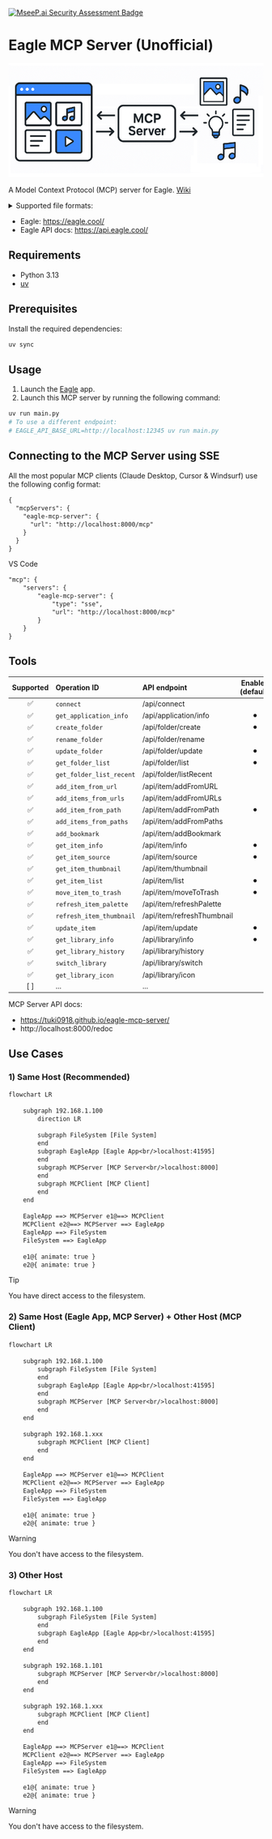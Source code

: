 [![MseeP.ai Security Assessment Badge](https://mseep.net/pr/tuki0918-eagle-mcp-server-badge.png)](https://mseep.ai/app/tuki0918-eagle-mcp-server)

# Eagle MCP Server (Unofficial)

![](.github/docs/cover.png)

A Model Context Protocol (MCP) server for Eagle. [Wiki](https://github.com/tuki0918/eagle-mcp-server/wiki)

<details>

<summary>Supported file formats:</summary>

- `JPG` / `JPEG`
- `PNG`
- `PDF`
- `SVG`
- `MP4`
- `MP3`
- `FBX`
- `OBJ`
- `EPS`
- `TIF` / `TIFF`
- `WebP`
- `BMP`
- `ICO`
- `RAW`
- etc

</details>

- Eagle: https://eagle.cool/<br />
- Eagle API docs: https://api.eagle.cool/<br />

## Requirements

- Python 3.13
- [uv](https://docs.astral.sh/uv/)

## Prerequisites

Install the required dependencies:

```bash
uv sync
```

## Usage

1. Launch the [Eagle](https://eagle.cool/) app.
2. Launch this MCP server by running the following command:

```bash
uv run main.py
# To use a different endpoint:
# EAGLE_API_BASE_URL=http://localhost:12345 uv run main.py
```


## Connecting to the MCP Server using SSE

All the most popular MCP clients (Claude Desktop, Cursor & Windsurf) use the following config format:

```
{
  "mcpServers": {
    "eagle-mcp-server": {
      "url": "http://localhost:8000/mcp"
    }
  }
}
```

VS Code

```
"mcp": {
    "servers": {
        "eagle-mcp-server": {
            "type": "sse",
            "url": "http://localhost:8000/mcp"
        }
    }
}
```

## Tools

| Supported | Operation ID             | API endpoint               | Enabled (default) | Category    |
|:----:|:-------------------------|:---------------------------|:----:|:------------|
| ✅ | `connect`                | /api/connect               |  | MCP         |
| ✅ | `get_application_info`   | /api/application/info      | ⚫︎ | Application |
| ✅ | `create_folder`          | /api/folder/create         | ⚫︎ | Folder      |
| ✅ | `rename_folder`          | /api/folder/rename         |  | Folder      |
| ✅ | `update_folder`          | /api/folder/update         | ⚫︎ | Folder      |
| ✅ | `get_folder_list`        | /api/folder/list           | ⚫︎ | Folder      |
| ✅ | `get_folder_list_recent` | /api/folder/listRecent     |  | Folder      |
| ✅ | `add_item_from_url`      | /api/item/addFromURL       |  | Item        |
| ✅ | `add_items_from_urls`    | /api/item/addFromURLs      |  | Item        |
| ✅ | `add_item_from_path`     | /api/item/addFromPath      | ⚫︎ | Item        |
| ✅ | `add_items_from_paths`   | /api/item/addFromPaths     |  | Item        |
| ✅ | `add_bookmark`           | /api/item/addBookmark      |  | Item        |
| ✅ | `get_item_info`          | /api/item/info             | ⚫︎ | Item        |
| ✅ | `get_item_source`        | /api/item/source           | ⚫︎ | Item        |
| ✅ | `get_item_thumbnail`     | /api/item/thumbnail        |  | Item        |
| ✅ | `get_item_list`          | /api/item/list             | ⚫︎ | Item        |
| ✅ | `move_item_to_trash`     | /api/item/moveToTrash      | ⚫︎ | Item        |
| ✅ | `refresh_item_palette`   | /api/item/refreshPalette   |  | Item        |
| ✅ | `refresh_item_thumbnail` | /api/item/refreshThumbnail |  | Item        |
| ✅ | `update_item`            | /api/item/update           | ⚫︎ | Item        |
| ✅ | `get_library_info`       | /api/library/info          | ⚫︎ | Library     |
| ✅ | `get_library_history`    | /api/library/history       |  | Library     |
| ✅ | `switch_library`         | /api/library/switch        |  | Library     |
| ✅ | `get_library_icon`       | /api/library/icon          |  | Library     |
| [ ] | ...                      | ...                        |  | ...         |

MCP Server API docs: 
- https://tuki0918.github.io/eagle-mcp-server/
- http://localhost:8000/redoc

## Use Cases

### 1) Same Host (Recommended)

```mermaid
flowchart LR

    subgraph 192.168.1.100
        direction LR
        
        subgraph FileSystem [File System]
        end
        subgraph EagleApp [Eagle App<br/>localhost:41595]
        end
        subgraph MCPServer [MCP Server<br/>localhost:8000]
        end
        subgraph MCPClient [MCP Client]
        end
    end

    EagleApp ==> MCPServer e1@==> MCPClient
    MCPClient e2@==> MCPServer ==> EagleApp
    EagleApp ==> FileSystem
    FileSystem ==> EagleApp

    e1@{ animate: true }
    e2@{ animate: true }
```

> [!TIP]
> You have direct access to the filesystem.

### 2) Same Host (Eagle App, MCP Server) + Other Host (MCP Client)

```mermaid
flowchart LR
  
    subgraph 192.168.1.100
        subgraph FileSystem [File System]
        end
        subgraph EagleApp [Eagle App<br/>localhost:41595]
        end
        subgraph MCPServer [MCP Server<br/>localhost:8000]
        end
    end

    subgraph 192.168.1.xxx
        subgraph MCPClient [MCP Client]
        end
    end

    EagleApp ==> MCPServer e1@==> MCPClient
    MCPClient e2@==> MCPServer ==> EagleApp
    EagleApp ==> FileSystem
    FileSystem ==> EagleApp

    e1@{ animate: true }
    e2@{ animate: true }
```

> [!WARNING]
> You don't have access to the filesystem.

### 3) Other Host

```mermaid
flowchart LR

    subgraph 192.168.1.100
        subgraph FileSystem [File System]
        end
        subgraph EagleApp [Eagle App<br/>localhost:41595]
        end
    end

    subgraph 192.168.1.101
        subgraph MCPServer [MCP Server<br/>localhost:8000]
        end
    end

    subgraph 192.168.1.xxx
        subgraph MCPClient [MCP Client]
        end
    end

    EagleApp ==> MCPServer e1@==> MCPClient
    MCPClient e2@==> MCPServer ==> EagleApp
    EagleApp ==> FileSystem
    FileSystem ==> EagleApp

    e1@{ animate: true }
    e2@{ animate: true }
```

> [!WARNING]
> You don't have access to the filesystem.
